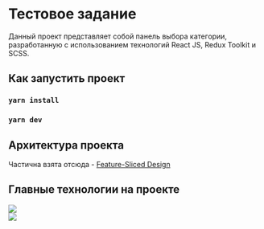 # Тестовое задание

Данный проект представляет собой панель выбора категории, разработанную с использованием технологий React JS, Redux Toolkit и SCSS.

## Как запустить проект

### `yarn install`
### `yarn dev`

## Архитектура проекта

Частична взята отсюда - [Feature-Sliced Design](https://feature-sliced.design/)

## Главные технологии на проекте

<img src="https://img.shields.io/badge/React-20232A?style=for-the-badge&logo=react&logoColor=61DAFB" />\
<img src="https://img.shields.io/badge/TypeScript-007ACC?style=for-the-badge&logo=typescript&logoColor=white" />

